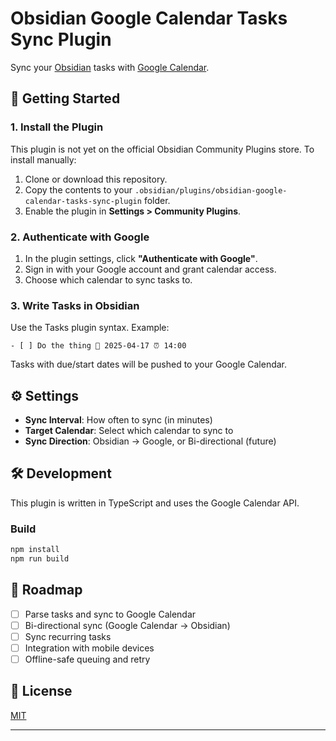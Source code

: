 # Obsidian Google Calendar Tasks Sync Plugin

Sync your [Obsidian](https://obsidian.md/) tasks with [Google Calendar](https://calendar.google.com/).


## 🚀 Getting Started

### 1. Install the Plugin

This plugin is not yet on the official Obsidian Community Plugins store. To install manually:

1. Clone or download this repository.
2. Copy the contents to your `.obsidian/plugins/obsidian-google-calendar-tasks-sync-plugin` folder.
3. Enable the plugin in **Settings > Community Plugins**.

### 2. Authenticate with Google

1. In the plugin settings, click **"Authenticate with Google"**.
2. Sign in with your Google account and grant calendar access.
3. Choose which calendar to sync tasks to.

### 3. Write Tasks in Obsidian

Use the Tasks plugin syntax. Example:

```
- [ ] Do the thing 📅 2025-04-17 ⏰ 14:00
```

Tasks with due/start dates will be pushed to your Google Calendar.

## ⚙️ Settings

- **Sync Interval**: How often to sync (in minutes)
- **Target Calendar**: Select which calendar to sync to
- **Sync Direction**: Obsidian → Google, or Bi-directional (future)

## 🛠️ Development

This plugin is written in TypeScript and uses the Google Calendar API.

### Build

```bash
npm install
npm run build
```

## 📌 Roadmap

- [ ] Parse tasks and sync to Google Calendar
- [ ] Bi-directional sync (Google Calendar → Obsidian)
- [ ] Sync recurring tasks
- [ ] Integration with mobile devices
- [ ] Offline-safe queuing and retry

## 🧾 License

[MIT](LICENSE)

---
